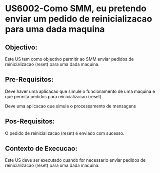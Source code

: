 # US6002-Como SMM, eu pretendo enviar um pedido de reinicializacao para uma dada maquina



## Objectivo:

Este US tem como objectivo permitir ao SMM enviar pedidos de reinicializacao (reset) para uma dada maquina.



## Pre-Requisitos:

Deve haver uma aplicacao que simule o funcionamento de uma maquina e que permita pedidos para reinicializacao (reset)

Deve uma aplicacao que simule o processamento de mensagens



## Pos-Requisitos:

O pedido de reinicializacao (reset) é enviado com sucesso.



## Contexto de Execucao:

Este US deve ser executado quando for necessario enviar pedidos de reinicializacao (reset) para uma dada maquina.